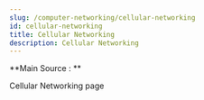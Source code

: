 ```yaml
---
slug: /computer-networking/cellular-networking
id: cellular-networking
title: Cellular Networking
description: Cellular Networking
---
```


**Main Source : **

Cellular Networking page

